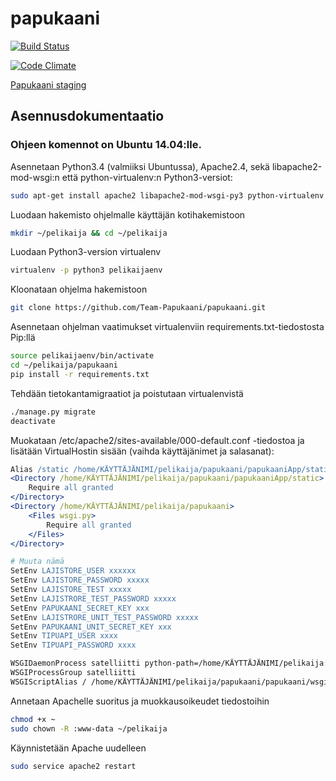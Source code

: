 # papukaani

[![Build Status](http://fmnh-ws-test.it.helsinki.fi/jenkins/buildStatus/icon?job=Papukaanitestit)](http://fmnh-ws-test.it.helsinki.fi/jenkins/job/Papukaanitestit/)

[![Code Climate](https://codeclimate.com/github/Team-Papukaani/papukaani/badges/gpa.svg)](https://codeclimate.com/github/Team-Papukaani/papukaani)

[Papukaani staging](http://papukaani-test.luomus.fi/papukaani)

## Asennusdokumentaatio

### Ohjeen komennot on Ubuntu 14.04:lle. 

Asennetaan Python3.4 (valmiiksi Ubuntussa), Apache2.4, sekä libapache2-mod-wsgi:n että python-virtualenv:n Python3-versiot:
```sh
sudo apt-get install apache2 libapache2-mod-wsgi-py3 python-virtualenv
```

Luodaan hakemisto ohjelmalle käyttäjän kotihakemistoon
```sh
mkdir ~/pelikaija && cd ~/pelikaija
```

Luodaan Python3-version virtualenv
```sh
virtualenv -p python3 pelikaijaenv
```

Kloonataan ohjelma hakemistoon
```sh
git clone https://github.com/Team-Papukaani/papukaani.git
```

Asennetaan ohjelman vaatimukset virtualenviin requirements.txt-tiedostosta Pip:llä
```sh
source pelikaijaenv/bin/activate
cd ~/pelikaija/papukaani
pip install -r requirements.txt
```

<!---
Säädä static kansio pelikaija/papukaani/papukaani/config/common.py ???
-->

Tehdään tietokantamigraatiot ja poistutaan virtualenvistä
```sh
./manage.py migrate
deactivate
```

Muokataan /etc/apache2/sites-available/000-default.conf -tiedostoa ja lisätään VirtualHostin sisään (vaihda käyttäjänimet ja salasanat):
```apache
Alias /static /home/KÄYTTÄJÄNIMI/pelikaija/papukaani/papukaaniApp/static
<Directory /home/KÄYTTÄJÄNIMI/pelikaija/papukaani/papukaaniApp/static>
	Require all granted
</Directory>
<Directory /home/KÄYTTÄJÄNIMI/pelikaija/papukaani>
	<Files wsgi.py>
		Require all granted
	</Files>
</Directory>

# Muuta nämä
SetEnv LAJISTORE_USER xxxxxx
SetEnv LAJISTORE_PASSWORD xxxxx
SetEnv LAJISTORE_TEST xxxxx
SetEnv LAJISTRORE_TEST_PASSWORD xxxxx
SetEnv PAPUKAANI_SECRET_KEY xxx
SetEnv LAJISTRORE_UNIT_TEST_PASSWORD xxxxx
SetEnv PAPUKAANI_UNIT_SECRET_KEY xxx
SetEnv TIPUAPI_USER xxxx
SetEnv TIPUAPI_PASSWORD xxxx

WSGIDaemonProcess satelliitti python-path=/home/KÄYTTÄJÄNIMI/pelikaija:/home/KÄYTTÄJÄNIMI/pelikaija/pelikaijaenv/lib/python3.4/site-packages
WSGIProcessGroup satelliitti
WSGIScriptAlias / /home/KÄYTTÄJÄNIMI/pelikaija/papukaani/papukaani/wsgi.py
```
<!---
Salli apachen päästä tietokantatiedostoon???
	chmod 664 ~/pelikaija/papukaani/db.sqlite3
	sudo chown :www-data ~/pelikaija/papukaani/db.sqlite3
-->

Annetaan Apachelle suoritus ja muokkausoikeudet tiedostoihin
```sh
chmod +x ~
sudo chown -R :www-data ~/pelikaija
```

Käynnistetään Apache uudelleen
```sh
sudo service apache2 restart
```

